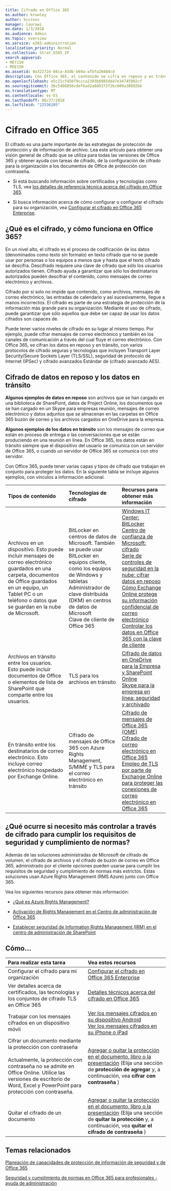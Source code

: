 ```yaml
---
title: Cifrado en Office 365
ms.author: krowley
author: kccross
manager: laurawi
ms.date: 1/3/2018
ms.audience: Admin
ms.topic: overview
ms.service: o365-administration
localization_priority: Normal
ms.collection: Strat_O365_IP
search.appverid:
- MET150
- MOE150
ms.assetid: 0a322724-08ca-43db-b69a-afbfa20484cd
description: Con Office 365, el contenido se cifra en reposo y en tránsito, con el cifrado más seguro, protocolos y las tecnologías disponibles. Obtenga una visión general de cifrado en Office 365.
ms.openlocfilehash: e5c21cf456f9ccca2393b8985dd47e34745902cf
ms.sourcegitcommit: 36c5466056cdef6ad2a8d9372f2bc009a30892bb
ms.translationtype: MT
ms.contentlocale: es-ES
ms.lasthandoff: 08/27/2018
ms.locfileid: "22536205"
---
```

# <a name="encryption-in-office-365"></a>Cifrado en Office 365

El cifrado es una parte importante de las estrategias de protección de protección y de información de archivo. Lea este artículo para obtener una visión general de cifrado que se utiliza para todas las versiones de Office 365 y obtener ayuda con tareas de cifrado, de la configuración de cifrado para la organización a los documentos de Office de protección con contraseña.
  
- Si está buscando información sobre certificados y tecnologías como TLS, vea [los detalles de referencia técnica acerca del cifrado en Office 365](technical-reference-details-about-encryption.md).
    
- Si busca información acerca de cómo configurar o configurar el cifrado para su organización, vea [Configurar el cifrado en Office 365 Enterprise](set-up-encryption.md).
    
## <a name="what-is-encryption-and-how-does-it-work-in-office-365"></a>¿Qué es el cifrado, y cómo funciona en Office 365?

En un nivel alto, el cifrado es el proceso de codificación de los datos (denominados como texto sin formato) en texto cifrado que no se puede usar por personas o los equipos a menos que y hasta que el texto cifrado se descifra. Descifrado requiere una clave de cifrado que sólo los usuarios autorizados tienen. Cifrado ayuda a garantizar que sólo los destinatarios autorizados pueden descifrar el contenido, como mensajes de correo electrónico y archivos.
  
Cifrado por sí solo no impide que contenido, como archivos, mensajes de correo electrónico, las entradas de calendario y así sucesivamente, llegue a manos incorrectos. El cifrado es parte de una estrategia de protección de la información más grande para su organización. Mediante el uso de cifrado, puede garantizar que sólo aquellos que debe ser capaz de usar los datos cifrados son capaces de.
  
Puede tener varios niveles de cifrado en su lugar al mismo tiempo. Por ejemplo, puede cifrar mensajes de correo electrónico y también en los canales de comunicación a través del cual fluye el correo electrónico. Con Office 365, se cifran los datos en reposo y en tránsito, con varios protocolos de cifrado seguras y tecnologías que incluyen Transport Layer Security/Secure Sockets Layer (TLS/SSL), seguridad de protocolo de Internet (IPSec) y cifrado avanzados Estándar de (cifrado avanzado AES).
  
## <a name="encryption-for-data-at-rest-and-data-in-transit"></a>Cifrado de datos en reposo y los datos en tránsito

 **Algunos ejemplos de datos en reposo** son archivos que se han cargado en una biblioteca de SharePoint, datos de Project Online, los documentos que se han cargado en un Skype para empresas reunión, mensajes de correo electrónico y datos adjuntos que se almacenan en las carpetas en Office 365 buzón de correo y los archivos cargados en OneDrive para la empresa. 
  
 **Algunos ejemplos de los datos en tránsito** son los mensajes de correo que están en proceso de entrega o las conversaciones que se están produciendo en una reunión en línea. En Office 365, los datos están en tránsito siempre que el dispositivo del usuario se comunica con un servidor de Office 365, o cuando un servidor de Office 365 se comunica con otro servidor. 
  
Con Office 365, puede tener varias capas y tipos de cifrado que trabajan en conjunto para proteger los datos. En la siguiente tabla se incluye algunos ejemplos, con vínculos a información adicional.
  
|**Tipos de contenido**|**Tecnologías de cifrado**|**Recursos para obtener más información**|
|:-----|:-----|:-----|
|Archivos en un dispositivo. Esto puede incluir mensajes de correo electrónico guardados en una carpeta, documentos de Office guardados en un equipo, un Tablet PC o un teléfono o datos que se guardan en la nube de Microsoft.  <br/> |BitLocker en centros de datos de Microsoft. También se puede usar BitLocker en equipos cliente, como los equipos de Windows y tabletas  <br/> Administrador de clave distribuida (DKM) en centros de datos de Microsoft  <br/> Clave de cliente de Office 365  <br/> |[Windows IT Center: BitLocker](https://docs.microsoft.com/windows/device-security/bitlocker/bitlocker-overview) <br/> [Centro de confianza de Microsoft: cifrado](https://www.microsoft.com/en-us/TrustCenter/Security/Encryption) <br/> [Serie de controles de seguridad en la nube: cifrar datos en reposo](https://blogs.microsoft.com/microsoftsecure/2015/09/10/cloud-security-controls-series-encrypting-data-at-rest) <br/> [Cómo Exchange Online protege su información confidencial de correo electrónico](exchange-online-secures-email-secrets.md) <br/> [Controlar los datos en Office 365 con la clave de cliente](controlling-your-data-using-customer-key.md) <br/> |
|Archivos en tránsito entre los usuarios. Esto puede incluir documentos de Office o elementos de lista de SharePoint que comparte entre los usuarios.  <br/> |TLS para los archivos en tránsito  <br/> |[Cifrado de datos en OneDrive para la Empresa y SharePoint Online](data-encryption-in-odb-and-spo.md) <br/> [Skype para la empresa en línea: seguridad y archivado](https://technet.microsoft.com/library/skype-for-business-online-security-and-archiving.aspx) <br/> |
|En tránsito entre los destinatarios de correo electrónico. Esto incluye correo electrónico hospedado por Exchange Online.  <br/> |Cifrado de mensajes de Office 365 con Azure Rights Management, S/MIME y TLS para el correo electrónico en tránsito  <br/> |[Cifrado de mensajes de Office 365 (OME)](ome.md) <br/> [Cifrado de correo electrónico en Office 365](email-encryption.md) <br/> [Empleo de TLS por parte de Exchange Online para proteger las conexiones de correo electrónico en Office 365](exchange-online-uses-tls-to-secure-email-connections.md) <br/> |
   
## <a name="what-if-i-need-more-control-over-encryption-to-meet-security-and-compliance-requirements"></a>¿Qué ocurre si necesito más controlar a través de cifrado para cumplir los requisitos de seguridad y cumplimiento de normas?

Además de las soluciones administradas de Microsoft de cifrado de volumen, el cifrado de archivos y el cifrado de buzón de correo en Office 365, administrado por el cliente opciones pueden usarse para cumplir los requisitos de seguridad y cumplimiento de normas más estrictos. Estas soluciones usan Azure Rights Management (RMS Azure) junto con Office 365.
  
Vea los siguientes recursos para obtener más información:
  
- [¿Qué es Azure Rights Management?](https://docs.microsoft.com/information-protection/understand-explore/what-is-azure-rms)
    
- [Activación de Rights Management en el Centro de administración de Office 365](https://support.office.com/article/5b6d3ac7-b1ac-428e-b03e-50e882f85a6e)
    
- [Establecer seguridad de Information Rights Management (IRM) en el centro de administración de SharePoint](set-up-irm-in-sp-admin-center.md)
    
## <a name="how-do-i"></a>Cómo...

|**Para realizar esta tarea**|**Vea estos recursos**|
|:-----|:-----|
|Configurar el cifrado para mi organización  <br/> |[Configurar el cifrado en Office 365 Enterprise](set-up-encryption.md) <br/> |
|Ver detalles acerca de certificados, las tecnologías y los conjuntos de cifrado TLS en Office 365  <br/> |[Detalles técnicos acerca del cifrado en Office 365](technical-reference-details-about-encryption.md) <br/> |
|Trabajar con los mensajes cifrados en un dispositivo móvil  <br/> |[Ver los mensajes cifrados en su dispositivo Android](https://support.office.com/article/83d60f17-2305-407a-a762-7d518401fdeb) <br/> [Ver los mensajes cifrados en su iPhone o iPad](https://support.office.com/article/4d631321-0d26-4bcc-a483-d294dd0b1caf) <br/> |
|Cifrar un documento mediante la protección con contraseña  <br/></br>  Actualmente, la protección con contraseña no se admite en Office Online. Utilice las versiones de escritorio de Word, Excel y PowerPoint para protección con contraseña.           |[Agregar o quitar la protección en el documento, libro o la presentación](https://support.office.com/article/05084cc3-300d-4c1a-8416-38d3e37d6826) (Elija una sección de **protección de agregar** y, a continuación, vea **cifrar con contraseña** )  <br/> |
|Quitar el cifrado de un documento  <br/> |[Agregar o quitar la protección en el documento, libro o la presentación](https://support.office.com/article/05084cc3-300d-4c1a-8416-38d3e37d6826) (Elija una sección de **quitar la protección** y, a continuación, vea **quitar el cifrado de contraseña** )  <br/> |
   
## <a name="related-topics"></a>Temas relacionados

[Planeación de capacidades de protección de información de seguridad y de Office 365](https://support.office.com/article/3d4ac4a1-3920-4ff9-918f-011f3ce60408)
  
[Seguridad y cumplimiento de normas en Office 365 para profesionales - ayuda de administración](https://support.office.com/article/7fe448f7-49bd-4d3e-919d-0a6d1cf675bb)
  

